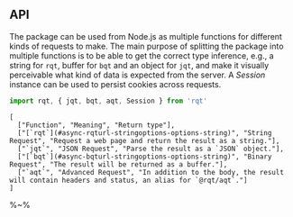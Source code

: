 ## API

The package can be used from Node.js as multiple functions for different kinds of requests to make. The main purpose of splitting the package into multiple functions is to be able to get the correct type inference, e.g., a string for `rqt`, buffer for `bqt` and an object for `jqt`, and make it visually perceivable what kind of data is expected from the server. A _Session_ instance can be used to persist cookies across requests.

```js
import rqt, { jqt, bqt, aqt, Session } from 'rqt'
```

<!-- ```table-MACRO Requests
  `$1`, $2, $3
``` -->

```table Requests
[
  ["Function", "Meaning", "Return type"],
  ["[`rqt`](#async-rqturl-stringoptions-options-string)", "String Request", "Request a web page and return the result as a string."],
  ["`jqt`", "JSON Request", "Parse the result as a `JSON` object."],
  ["[`bqt`](#async-bqturl-stringoptions-options-string)", "Binary Request", "The result will be returned as a buffer."],
  ["`aqt`", "Advanced Request", "In addition to the body, the result will contain headers and status, an alias for `@rqt/aqt`."]
]
```

  <!-- ["`sqt`", "Stream Request", "Result is returned as a stream."], -->

%~%